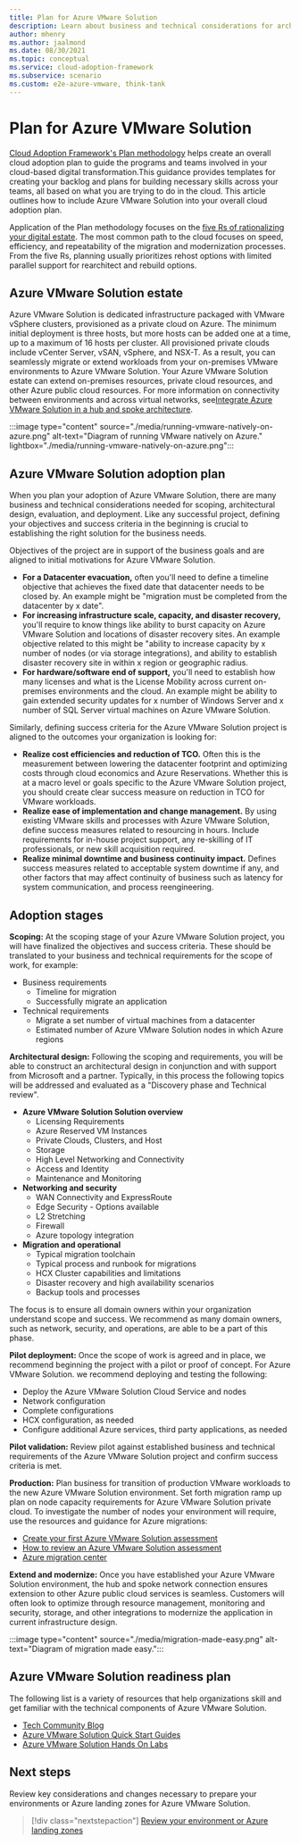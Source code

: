 ```yaml
---
title: Plan for Azure VMware Solution
description: Learn about business and technical considerations for architectural design, evaluation, and deployment of Azure VMWare Solution
author: mhenry
ms.author: jaalmond
ms.date: 08/30/2021
ms.topic: conceptual
ms.service: cloud-adoption-framework
ms.subservice: scenario
ms.custom: e2e-azure-vmware, think-tank
---
```


# Plan for Azure VMware Solution

[Cloud Adoption Framework's Plan methodology](../../plan/index.md) helps create an overall cloud adoption plan to guide the programs and teams involved in your cloud-based digital transformation.This guidance provides templates for creating your backlog and plans for building necessary skills across your teams, all based on what you are trying to do in the cloud. This article outlines how to include Azure VMware Solution into your overall cloud adoption plan.

Application of the Plan methodology focuses on the [five Rs of rationalizing your digital estate](../../digital-estate/5-rs-of-rationalization.md). The most common path to the cloud focuses on speed, efficiency, and repeatability of the migration and modernization processes. From the five Rs, planning usually prioritizes rehost options with limited parallel support for rearchitect and rebuild options.

## Azure VMware Solution estate

Azure VMware Solution is dedicated infrastructure packaged with VMware vSphere clusters, provisioned as a private cloud on Azure. The minimum initial deployment is three hosts, but more hosts can be added one at a time, up to a maximum of 16 hosts per cluster. All provisioned private clouds include vCenter Server, vSAN, vSphere, and NSX-T. As a result, you can seamlessly migrate or extend workloads from your on-premises VMware environments to Azure VMware Solution. Your Azure VMware Solution estate can extend on-premises resources, private cloud resources, and other Azure public cloud resources. For more information on connectivity between environments and across virtual networks, see[Integrate Azure VMware Solution in a hub and spoke architecture](/azure-docs/blob/master/articles/azure-vmware/concepts-hub-and-spoke.md).

:::image type="content" source="./media/running-vmware-natively-on-azure.png" alt-text="Diagram of running VMware natively on Azure." lightbox="./media/running-vmware-natively-on-azure.png":::

## Azure VMware Solution adoption plan

When you plan your adoption of Azure VMware Solution, there are many business and technical considerations needed for scoping, architectural design, evaluation, and deployment. Like any successful project, defining your objectives and success criteria in the beginning is crucial to establishing the right solution for the business needs.

Objectives of the project are in support of the business goals and are aligned to initial motivations for Azure VMware Solution.

- **For a Datacenter evacuation,** often you'll need to define a timeline objective that achieves the fixed date that datacenter needs to be closed by. An example might be "migration must be completed from the datacenter by x date".
- **For increasing infrastructure scale, capacity, and disaster recovery,** you'll require to know things like ability to burst capacity on Azure VMware Solution and locations of disaster recovery sites. An example objective related to this might be "ability to increase capacity by x number of nodes (or via storage integrations), and ability to establish disaster recovery site in within x region or geographic radius.
- **For hardware/software end of support,** you'll need to establish how many licenses and what is the License Mobility across current on-premises environments and the cloud. An example might be ability to gain extended security updates for x number of Windows Server and x number of SQL Server virtual machines on Azure VMware Solution.

Similarly, defining success criteria for the Azure VMware Solution project is aligned to the outcomes your organization is looking for:

- **Realize cost efficiencies and reduction of TCO.** Often this is the measurement between lowering the datacenter footprint and optimizing costs through cloud economics and Azure Reservations. Whether this is at a macro level or goals specific to the Azure VMware Solution project, you should create clear success measure on reduction in TCO for VMware workloads.
- **Realize ease of implementation and change management.** By using existing VMware skills and processes with Azure VMware Solution, define success measures related to resourcing in hours. Include requirements for in-house project support, any re-skilling of IT professionals, or new skill acquisition required.
- **Realize minimal downtime and business continuity impact.** Defines success measures related to acceptable system downtime if any, and other factors that may affect continuity of business such as latency for system communication, and process reengineering.

## Adoption stages

**Scoping:** At the scoping stage of your Azure VMware Solution project, you will have finalized the objectives and success criteria. These should be translated to your business and technical requirements for the scope of work, for example:

- Business requirements
  - Timeline for migration
  - Successfully migrate an application
- Technical requirements
  - Migrate a set number of virtual machines from a datacenter
  - Estimated number of Azure VMware Solution nodes in which Azure regions

**Architectural design:** Following the scoping and requirements, you will be able to construct an architectural design in conjunction and with support from Microsoft and a partner. Typically, in this process the following topics will be addressed and evaluated as a "Discovery phase and Technical review".

- **Azure VMware Solution Solution overview**
  - Licensing Requirements
  - Azure Reserved VM Instances
  - Private Clouds, Clusters, and Host
  - Storage
  - High Level Networking and Connectivity
  - Access and Identity
  - Maintenance and Monitoring
- **Networking and security**
  - WAN Connectivity and ExpressRoute
  - Edge Security - Options available
  - L2 Stretching
  - Firewall
  - Azure topology integration
- **Migration and operational**
  - Typical migration toolchain
  - Typical process and runbook for migrations
  - HCX Cluster capabilities and limitations
  - Disaster recovery and high availability scenarios
  - Backup tools and processes

The focus is to ensure all domain owners within your organization understand scope and success. We recommend as many domain owners, such as network, security, and operations, are able to be a part of this phase.

**Pilot deployment:** Once the scope of work is agreed and in place, we recommend beginning the project with a pilot or proof of concept. For Azure VMware Solution. we recommend deploying and testing the following:

- Deploy the Azure VMware Solution Cloud Service and nodes
- Network configuration
- Complete configurations
- HCX configuration, as needed
- Configure additional Azure services, third party applications, as needed

**Pilot validation:** Review pilot against established business and technical requirements of the Azure VMware Solution project and confirm success criteria is met.

**Production:** Plan business for transition of production VMware workloads to the new Azure VMware Solution environment. Set forth migration ramp up plan on node capacity requirements for Azure VMware Solution private cloud. To investigate the number of nodes your environment will require, use the resources and guidance for Azure migrations:

- [Create your first Azure VMware Solution assessment](/azure/migrate/how-to-create-azure-vmware-solution-assessment)
- [How to review an Azure VMware Solution assessment](/azure/migrate/tutorial-assess-vmware-azure-vmware-solution)
- [Azure migration center](https://azure.microsoft.com/migration/)

**Extend and modernize:** Once you have established your Azure VMware Solution environment, the hub and spoke network connection ensures extension to other Azure public cloud services is seamless. Customers will often look to optimize through resource management, monitoring and security, storage, and other integrations to modernize the application in current infrastructure design.

:::image type="content" source="./media/migration-made-easy.png" alt-text="Diagram of migration made easy.":::

## Azure VMware Solution readiness plan

The following list is a variety of resources that help organizations skill and get familiar with the technical components of Azure VMware Solution.

- [Tech Community Blog](https://techcommunity.microsoft.com/t5/azure-migration-and/bg-p/AzureMigrationBlog)
- [Azure VMware Solution Quick Start Guides](/azure/azure-vmware/plan-private-cloud-deployment)
- [Azure VMware Solution Hands On Labs](https://web.hol.vmware.com/landingPages/index.aspx?id=PN5RRQA9)

## Next steps

Review key considerations and changes necessary to prepare your environments or Azure landing zones for Azure VMware Solution.

> [!div class="nextstepaction"]
> [Review your environment or Azure landing zones](./ready.md)

